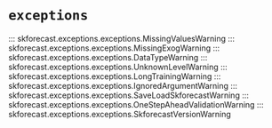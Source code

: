 # `exceptions`

::: skforecast.exceptions.exceptions.MissingValuesWarning
::: skforecast.exceptions.exceptions.MissingExogWarning
::: skforecast.exceptions.exceptions.DataTypeWarning
::: skforecast.exceptions.exceptions.UnknownLevelWarning
::: skforecast.exceptions.exceptions.LongTrainingWarning
::: skforecast.exceptions.exceptions.IgnoredArgumentWarning
::: skforecast.exceptions.exceptions.SaveLoadSkforecastWarning
::: skforecast.exceptions.exceptions.OneStepAheadValidationWarning
::: skforecast.exceptions.exceptions.SkforecastVersionWarning
